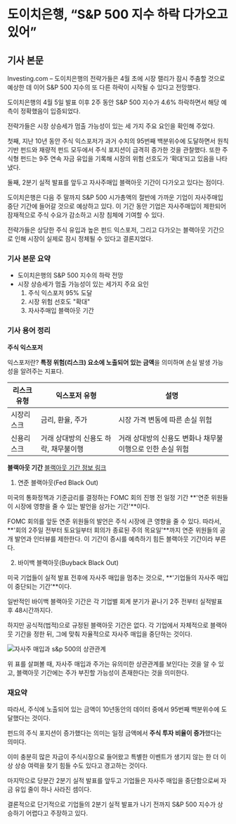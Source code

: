 # 도이치은행, “S&P 500 지수 하락 다가오고 있어”

## 기사 본문
Investing.com – 도이치은행의 전략가들은 4월 초에 시장 랠리가 잠시 주춤할 것으로 예상한 데 이어 S&P 500 지수의 또 다른 하락이 시작될 수 있다고 전망했다.

도이치은행의 4월 5일 발표 이후 2주 동안 S&P 500 지수가 4.6% 하락하면서 해당 예측이 정확했음이 입증되었다.

전략가들은 시장 상승세가 멈출 가능성이 있는 세 가지 주요 요인을 확인해 주었다.

첫째, 지난 10년 동안 주식 익스포저가 과거 수치의 95번째 백분위수에 도달하면서 원칙 기반 펀드와 재량적 펀드 모두에서 주식 포지션이 급격히 증가한 것을 관찰했다. 또한 주식형 펀드는 9주 연속 자금 유입을 기록해 시장의 위험 선호도가 ‘확대’되고 있음을 나타냈다.

둘째, 2분기 실적 발표를 앞두고 자사주매입 블랙아웃 기간이 다가오고 있다는 점이다.

도이치은행은 다음 주 말까지 S&P 500 시가총액의 절반에 가까운 기업이 자사주매입 중단 기간에 들어갈 것으로 예상하고 있다. 이 기간 동안 기업은 자사주매입이 제한되어 잠재적으로 주식 수요가 감소하고 시장 침체에 기여할 수 있다.

전략가들은 상당한 주식 유입과 높은 펀드 익스포저, 그리고 다가오는 블랙아웃 기간으로 인해 시장이 실제로 잠시 정체될 수 있다고 결론지었다. 

### 기사 본문 요약
- 도이치은행의 S&P 500 지수의 하락 전망
- 시장 상승세가 멈출 가능성이 있는 세가지 주요 요인
    1. 주식 익스포저 95% 도달
    2. 시장 위험 선호도 "확대"
    3. 자사주매입 블랙아웃 기간 

### 기사 용어 정리
**주식 익스포저**


익스포저란? **특정 위험(리스크) 요소에 노출되어 있는 금액**을 의미하며 손실 발생 가능성을 알려주는 지표다.


| 리스크 유형 | 익스포저 유형 | 설명 |
| --- | --- | --- |
| 시장리스크 | 금리, 환율, 주가 | 시장 가격 변동에 따른 손실 위험 |
| 신용리스크 | 거래 상대방의 신용도 하락, 채무불이행 | 거래 상대방의 신용도 변화나 채무불이행으로 인한 손실 위험 |


**블랙아웃 기간**
[블랙아웃 기간 정보 링크](https://www.kbam.co.kr/board/view/377?srchTxt=&srchSel=&ctgry=)    

1. 연준 블랙아웃(Fed Black Out)

미국의 통화정책과 기준금리를 결정하는 FOMC 회의 진행 전 일정 기간 **'연준 위원들이 시장에 영향을 줄 수 있는 발언을 삼가는 기간'**이다.

FOMC 회의를 앞둔 연준 위원들의 발언은 주식 시장에 큰 영향을 줄 수 있다. 따라서, **'회의 2주일 전부터 토요일부터 회의가 종료된 주의 목요일'**까지 연준 위원들의 공개 발언과 인터뷰를 제한한다. 이 기간이 증시를 예측하기 힘든 블랙아웃 기간이라 부른다.

2. 바이백 블랙아웃(Buyback Black Out)

미국 기업들이 실적 발표 전후에 자사주 매입을 멈추는 것으로, **'기업들의 자사주 매입이 중단되는 기간'**이다.

일반적인 바이백 블랙아웃 기간은 각 기업별 회계 분기가 끝나기 2주 전부터 실적발표 후 48시간까지다.

하지만 공식적(법적)으로 규정된 블랙아웃 기간은 없다. 각 기업에서 자체적으로 블랙아웃 기간을 정한 뒤, 그에 맞춰 자율적으로 자사주 매입을 중단하는 것이다.

![자사주 매입과 s&p 500의 상관관계](https://www.kbam.co.kr/upload/board/stock%20market%20black%20out%204.JPG)

위 표를 살펴볼 때, 자사주 매입과 주가는 유의미한 상관관계를 보인다는 것을 알 수 있고, 블랙아웃 기간에는 주가 부진할 가능성이 존재한다는 것을 의미한다.

### 재요약
따라서, 주식에 노출되어 있는 금액이 10년동안의 데이터 중에서 95번째 백분위수에 도달했다는 것이다.

펀드의 주식 포지션이 증가했다는 의미는 일정 금액에서 **주식 투자 비율이 증가**했다는 의미다. 

이미 충분히 많은 자금이 주식시장으로 들어왔고 특별한 이벤트가 생기지 않는 한 더 이상 상승 여력을 찾기 힘들 수도 있다고 경고하는 것이다.

마지막으로 당분간 2분기 실적 발표를 앞두고 기업들은 자사주 매입을 중단함으로써 자금 유입 줄이 하나 사라진 셈이다.

결론적으로 단기적으로 기업들의 2분기 실적 발표가 나기 전까지 S&P 500 지수가 상승하기 어렵다고 주장하고 있다.


